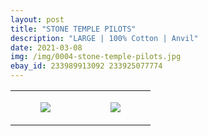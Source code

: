 ```yaml
---
layout: post
title: "STONE TEMPLE PILOTS"
description: "LARGE | 100% Cotton | Anvil"
date: 2021-03-08
img: /img/0004-stone-temple-pilots.jpg
ebay_id: 233989913092 233925077774
---
```




<table style="width:100%;"><tr><td style="vertical-align:top;">
      <figure class="tmblr-full" data-orig-height="2048" data-orig-width="1365" data-orig-src="https://concertshirts.netlify.app/shirts/0004/0004-01.jpg"><img src="https://64.media.tumblr.com/da97c46982bbeb55efe58ff7cd39e927/512e76df29b7bc45-fb/s540x810/055f63eabbd414e6b0c6eeba9a5c3c2c7ba97be6.jpg" data-orig-height="2048" data-orig-width="1365" data-orig-src="https://concertshirts.netlify.app/shirts/0004/0004-01.jpg"/></figure></td>
    <td style="vertical-align:top;">
      <figure class="tmblr-full" data-orig-height="2048" data-orig-width="1365" data-orig-src="https://concertshirts.netlify.app/shirts/0004/0004-02.jpg"><img src="https://64.media.tumblr.com/d26cc68c52f721e8c894403077bfa880/512e76df29b7bc45-38/s540x810/3c51c6cdc2c6e714844ad420d0c2ec02887c1b16.jpg" data-orig-height="2048" data-orig-width="1365" data-orig-src="https://concertshirts.netlify.app/shirts/0004/0004-02.jpg"/></figure></td>
  </tr></table>
